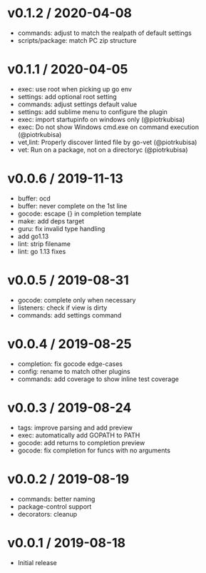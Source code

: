 
v0.1.2 / 2020-04-08
===================

  * commands: adjust to match the realpath of default settings
  * scripts/package: match PC zip structure

v0.1.1 / 2020-04-05
===================

  * exec: use root when picking up go env
  * settings: add optional root setting
  * commands: adjust settings default value
  * settings: add sublime menu to configure the plugin
  * exec: import startupinfo on windows only (@piotrkubisa)
  * exec: Do not show Windows cmd.exe on command execution (@piotrkubisa)
  * vet,lint: Properly discover linted file by go-vet (@piotrkubisa)
  * vet: Run on a package, not on a directoryc (@piotrkubisa)

v0.0.6 / 2019-11-13
===================

  * buffer: ocd
  * buffer: never complete on the 1st line
  * gocode: escape {} in completion template
  * make: add deps target
  * guru: fix invalid type handling
  * add go1.13
  * lint: strip filename
  * lint: go 1.13 fixes

v0.0.5 / 2019-08-31
===================

  * gocode: complete only when necessary
  * listeners: check if view is dirty
  * commands: add settings command

v0.0.4 / 2019-08-25
===================

  * completion: fix gocode edge-cases
  * config: rename to match other plugins
  * commands: add coverage to show inline test coverage

v0.0.3 / 2019-08-24
===================

  * tags: improve parsing and add preview
  * exec: automatically add GOPATH to PATH
  * gocode: add returns to completion preview
  * gocode: fix completion for funcs with no arguments

v0.0.2 / 2019-08-19
===================

  * commands: better naming
  * package-control support
  * decorators: cleanup

v0.0.1 / 2019-08-18
===================

  * Initial release
